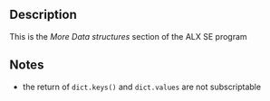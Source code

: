 ## Description
This is the _More Data structures_ section of the ALX SE program

## Notes
* the return of `dict.keys()` and `dict.values` are not subscriptable
